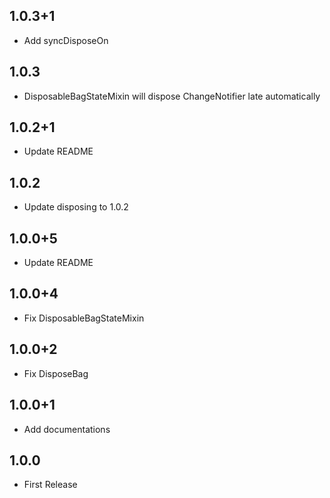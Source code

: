 ## 1.0.3+1

- Add syncDisposeOn

## 1.0.3

- DisposableBagStateMixin will dispose ChangeNotifier late automatically

## 1.0.2+1

- Update README

## 1.0.2

- Update disposing to 1.0.2

## 1.0.0+5

- Update README

## 1.0.0+4

- Fix DisposableBagStateMixin

## 1.0.0+2

- Fix DisposeBag

## 1.0.0+1

- Add documentations

## 1.0.0

- First Release
